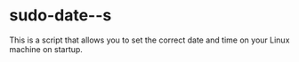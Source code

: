 # sudo-date--s
This is a script that allows you to set the correct date and time on your Linux machine on startup.
